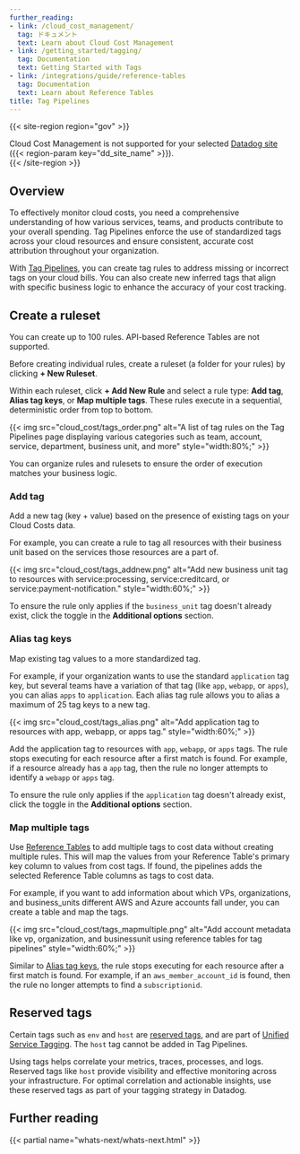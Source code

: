 ```yaml
---
further_reading:
- link: /cloud_cost_management/
  tag: ドキュメント
  text: Learn about Cloud Cost Management
- link: /getting_started/tagging/
  tag: Documentation
  text: Getting Started with Tags
- link: /integrations/guide/reference-tables
  tag: Documentation
  text: Learn about Reference Tables
title: Tag Pipelines
---
```


{{< site-region region="gov" >}}
<div class="alert alert-warning">Cloud Cost Management is not supported for your selected <a href="/getting_started/site">Datadog site</a> ({{< region-param key="dd_site_name" >}}).</div>
{{< /site-region >}}

## Overview

To effectively monitor cloud costs, you need a comprehensive understanding of how various services, teams, and products contribute to your overall spending. Tag Pipelines enforce the use of standardized tags across your cloud resources and ensure consistent, accurate cost attribution throughout your organization.

With [Tag Pipelines][1], you can create tag rules to address missing or incorrect tags on your cloud bills. You can also create new inferred tags that align with specific business logic to enhance the accuracy of your cost tracking.

## Create a ruleset

<div class="alert alert-warning"> You can create up to 100 rules. API-based Reference Tables are not supported. </div>

Before creating individual rules, create a ruleset (a folder for your rules) by clicking **+ New Ruleset**. 

Within each ruleset, click **+ Add New Rule** and select a rule type: **Add tag**, **Alias tag keys**, or **Map multiple tags**. These rules execute in a sequential, deterministic order from top to bottom. 

{{< img src="cloud_cost/tags_order.png" alt="A list of tag rules on the Tag Pipelines page displaying various categories such as team, account, service, department, business unit, and more" style="width:80%;" >}}

You can organize rules and rulesets to ensure the order of execution matches your business logic.

### Add tag

Add a new tag (key + value) based on the presence of existing tags on your Cloud Costs data.

For example, you can create a rule to tag all resources with their business unit based on the services those resources are a part of.

{{< img src="cloud_cost/tags_addnew.png" alt="Add new business unit tag to resources with service:processing, service:creditcard, or service:payment-notification." style="width:60%;" >}}

To ensure the rule only applies if the `business_unit` tag doesn't already exist, click the toggle in the **Additional options** section.

### Alias tag keys

Map existing tag values to a more standardized tag.

For example, if your organization wants to use the standard `application` tag key, but several teams have a variation of that tag (like `app`, `webapp`, or `apps`), you can alias `apps` to `application`. Each alias tag rule allows you to alias a maximum of 25 tag keys to a new tag.

{{< img src="cloud_cost/tags_alias.png" alt="Add application tag to resources with app, webapp, or apps tag." style="width:60%;" >}}

Add the application tag to resources with `app`, `webapp`, or `apps` tags. The rule stops executing for each resource after a first match is found. For example, if a resource already has a `app` tag, then the rule no longer attempts to identify a `webapp` or `apps` tag.

To ensure the rule only applies if the `application` tag doesn't already exist, click the toggle in the **Additional options** section.

### Map multiple tags

Use [Reference Tables][2] to add multiple tags to cost data without creating multiple rules. This will map the values from your Reference Table's primary key column to values from cost tags. If found, the pipelines adds the selected Reference Table columns as tags to cost data.

For example, if you want to add information about which VPs, organizations, and business_units different AWS and Azure accounts fall under, you can create a table and map the tags. 

{{< img src="cloud_cost/tags_mapmultiple.png" alt="Add account metadata like vp, organization, and businessunit using reference tables for tag pipelines" style="width:60%;" >}}

Similar to [Alias tag keys](#alias-tag-keys), the rule stops executing for each resource after a first match is found. For example, if an `aws_member_account_id` is found, then the rule no longer attempts to find a `subscriptionid`.

## Reserved tags

Certain tags such as `env` and `host` are [reserved tags][4], and are part of [Unified Service Tagging][3]. The `host` tag cannot be added in Tag Pipelines. 

Using tags helps correlate your metrics, traces, processes, and logs. Reserved tags like `host` provide visibility and effective monitoring across your infrastructure. For optimal correlation and actionable insights, use these reserved tags as part of your tagging strategy in Datadog.

## Further reading

{{< partial name="whats-next/whats-next.html" >}}

[1]: https://app.datadoghq.com/cost/tag-pipelines
[2]: /ja/integrations/guide/reference-tables/?tab=manualupload
[3]: /ja/getting_started/tagging/unified_service_tagging/
[4]: /ja/getting_started/tagging/
